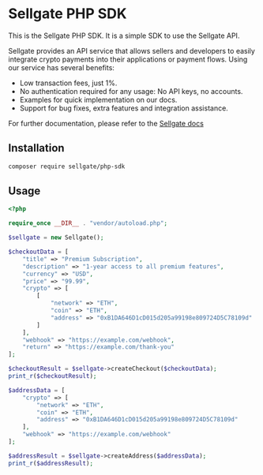 # Sellgate PHP SDK

This is the Sellgate PHP SDK. It is a simple SDK to use the Sellgate API. 

Sellgate provides an API service that allows sellers and developers to easily integrate crypto payments into their applications or payment flows. Using our service has several benefits:

- Low transaction fees, just 1%.
- No authentication required for any usage: No API keys, no accounts.
- Examples for quick implementation on our docs.
- Support for bug fixes, extra features and integration assistance.

For further documentation, please refer to the [Sellgate docs](https://sellgate.io/docs)

## Installation

```bash
composer require sellgate/php-sdk
```	

## Usage

```php
<?php

require_once __DIR__ . "vendor/autoload.php";

$sellgate = new Sellgate();

$checkoutData = [
    "title" => "Premium Subscription",
    "description" => "1-year access to all premium features",
    "currency" => "USD",
    "price" => "99.99",
    "crypto" => [
        [
            "network" => "ETH",
            "coin" => "ETH",
            "address" => "0xB1DA646D1cD015d205a99198e809724D5C78109d"
        ]
    ],
    "webhook" => "https://example.com/webhook",
    "return" => "https://example.com/thank-you"
];

$checkoutResult = $sellgate->createCheckout($checkoutData);
print_r($checkoutResult);

$addressData = [
    "crypto" => [
        "network" => "ETH",
        "coin" => "ETH",
        "address" => "0xB1DA646D1cD015d205a99198e809724D5C78109d"
    ],
    "webhook" => "https://example.com/webhook"
];

$addressResult = $sellgate->createAddress($addressData);
print_r($addressResult);
```
